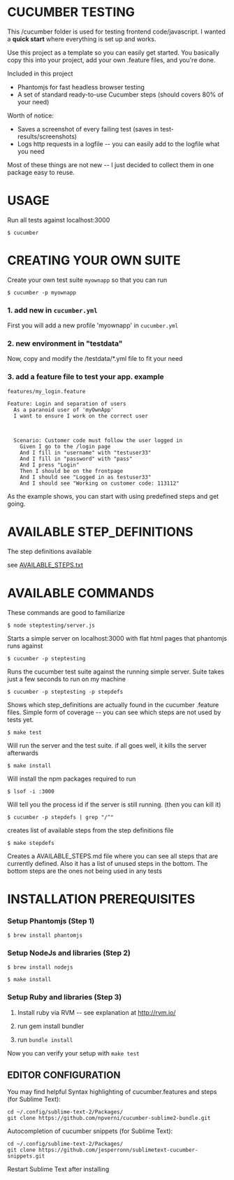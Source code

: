 CUCUMBER TESTING
================

This /cucumber folder is used for testing frontend code/javascript.
I wanted a **quick start** where everything is set up and works.

Use this project as a template so you can easily get started.
You basically copy this into your project, add your own .feature 
files, and you're done.

Included in this project

   * Phantomjs for fast headless browser testing
   * A set of standard ready-to-use Cucumber steps (should covers 80% of your need)

Worth of notice:
 
  * Saves a screenshot of every failing test (saves in test-results/screenshots)
  * Logs http requests in a logfile -- you can easily add to the logfile what you need

Most of these things are not new -- I just decided to collect them in one package easy to reuse.



USAGE
=====

Run all tests against localhost:3000

    $ cucumber 



CREATING YOUR OWN SUITE
=======================

Create your own test suite `myownapp` so that you can run

    $ cucumber -p myownapp


### 1. add new in `cucumber.yml`

First you will add a new profile 'myownapp' in `cucumber.yml`

### 2. new environment in "testdata"

Now, copy and modify the /testdata/*.yml file to fit your need

### 3. add a feature file to test your app. example

    features/my_login.feature

    Feature: Login and separation of users
      As a paranoid user of 'myOwnApp'
      I want to ensure I work on the correct user



      Scenario: Customer code must follow the user logged in
        Given I go to the /login page
        And I fill in "username" with "testuser33"
        And I fill in "password" with "pass"
        And I press "Login"
        Then I should be on the frontpage
        And I should see "Logged in as testuser33"
        And I should see "Working on customer code: 113112"

As the example shows, you can start with using predefined steps and get going. 


AVAILABLE STEP_DEFINITIONS
==========================
The step definitions available 


see [AVAILABLE_STEPS.txt](AVAILABLE_STEPS.txt)

AVAILABLE COMMANDS
==================

These commands are good to familiarize

    $ node steptesting/server.js

Starts a simple server on localhost:3000 with flat html pages that phantomjs runs against

    $ cucumber -p steptesting

Runs the cucumber test suite against the running simple server. Suite takes just a few seconds to run on my machine


    $ cucumber -p steptesting -p stepdefs

Shows which step_definitions are actually found in the cucumber .feature files.
Simple form of coverage -- you can see which steps are not used by tests yet.


    $ make test

Will run the server and the test suite. if all goes well, it kills the server afterwards

    $ make install

Will install the npm packages required to run


    $ lsof -i :3000

Will tell you the process id if the server is still running. (then you can kill it)


    $ cucumber -p stepdefs | grep "/^"

creates list of available steps from the step definitions file

    $ make stepdefs

Creates a AVAILABLE_STEPS.md file where you can see all steps that are currently defined. Also it has a list of unused steps in the bottom. The bottom steps are the ones not being used in any tests

INSTALLATION PREREQUISITES
==========================

### Setup Phantomjs (Step 1)

    $ brew install phantomjs

### Setup NodeJs and libraries (Step 2)
    
    $ brew install nodejs

    $ make install

### Setup Ruby and libraries (Step 3)

  1) Install ruby via RVM -- see explanation at http://rvm.io/

  2) run gem install bundler

  3) run `bundle install`



Now you can verify your setup with `make test`
  

EDITOR CONFIGURATION
--------------------

You may find helpful
Syntax highlighting of cucumber.features and steps (for Sublime Text):


    cd ~/.config/sublime-text-2/Packages/
    git clone https://github.com/npverni/cucumber-sublime2-bundle.git


Autocompletion of cucumber snippets (for Sublime Text):

    cd ~/.config/sublime-text-2/Packages/
    git clone https://github.com/jesperronn/sublimetext-cucumber-snippets.git

Restart Sublime Text after installing





